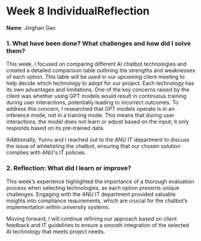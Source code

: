 # Week 8 IndividualReflection 
**Name**:  Jinghan Gao

### 1. What have been done? What challenges and how did I solve them?
This week, I focused on comparing different AI chatbot technologies and created a detailed comparison table outlining the strengths and weaknesses of each option. This table will be used in our upcoming client meeting to help decide which technology to adopt for our project.
Each technology has its own advantages and limitations. One of the key concerns raised by the client was whether using GPT models would result in continuous training during user interactions, potentially leading to incorrect outcomes. To address this concern, I researched that GPT models operate is in an inference mode, not in a training mode. This means that during user interactions, the model does not learn or adjust based on the input; it only responds based on its pre-trained data. 

Additionally, Yunru and I  reached out to the ANU IT department to discuss the issue of whitelisting the chatbot, ensuring that our chosen solution complies with ANU's IT policies.

### 2. Reflection: What did I learn or improve?
This week’s experience highlighted the importance of a thorough evaluation process when selecting technologies, as each option presents unique challenges. Engaging with the ANU IT department provided valuable insights into compliance requirements, which are crucial for the chatbot’s implementation within university systems.

Moving forward, I will continue refining our approach based on client feedback and IT guidelines to ensure a smooth integration of the selected AI technology that meets project needs.
